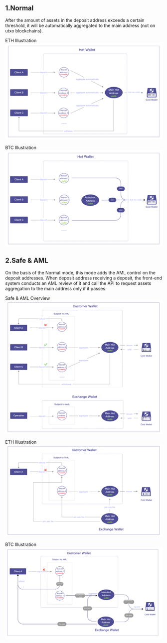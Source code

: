 ## 1.Normal
After the amount of assets in the deposit address exceeds a certain threshold, it will be automatically aggregated to the main address (not on utxo blockchains). 

ETH Illustration
![](image/eth-normal.png)

BTC Illustration
![](image/btc-normal.png)

## 2.Safe & AML
On the basis of the Normal mode, this mode adds the AML control on the deposit addresses. When deposit address receiving a deposit, the front-end system conducts an AML review of it and call the API to request assets aggregation to the main address only if it passes. 

Safe & AML Overview
![](image/aml-overview.png)

ETH Illustration
![](image/eth-aml.png)

BTC Illustration
![](image/btc-aml.png)
